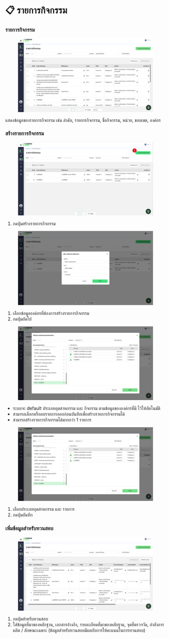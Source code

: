 # 📋 รายการกิจกรรม

### รายการกิจกรรม

<figure><img src="../.gitbook/assets/image (26).png" alt=""><figcaption></figcaption></figure>

แสดงข้อมูลของรายการกิจกรรม เช่น ลำดับ, รายการกิจกรรม, ชื่อกิจกรรม, หน่วย, ขอบเขต, องค์กร

### สร้างรายการกิจกรรม

<figure><img src="../.gitbook/assets/image (21).png" alt=""><figcaption></figcaption></figure>

1. กดปุ่มสร้างรายการกิจกรรม

<figure><img src="../.gitbook/assets/image (22).png" alt=""><figcaption></figcaption></figure>

1. เลือกข้อมูลองค์กรที่ต้องการสร้างรายการกิจกรรม
2. กดปุ่มถัดไป

<figure><img src="../.gitbook/assets/image (24).png" alt=""><figcaption></figcaption></figure>

* ระบบจะ default ประเภทอุตสาหกรรม และ กิจกรรม ตามข้อมูลขององค์กรที่มี ไว้ให้อัตโนมัติ
* สามารถเลือกหรือลบรายการออกก่อนบันทึกเพื่อสร้างรายการกิจกรรมได้
* สามารถสร้างรายการกิจกรรมได้มากกว่า 1 รายการ

<figure><img src="../.gitbook/assets/image (25).png" alt=""><figcaption></figcaption></figure>

1. เลือกประเภทอุตสาหกรรม และ รายการ
2. กดปุ่มบันทึก

### เพิ่มข้อมูลสำหรับทวนสอบ

<figure><img src="../.gitbook/assets/image (69).png" alt=""><figcaption></figcaption></figure>

1. กดปุ่มสำหรับทวนสอบ
2. ใส่ข้อมูลที่มาของหลักฐาน, เอกสารอ้างอิง, รายละเอียดที่มาของหลักฐาน, จุดที่ตรวจวัด, กำลังการผลิต / ลักษณะเฉพาะ (ข้อมูลสำหรับทวนสอบมีผลกับการให้คะแนนในการทวนสอบ)
